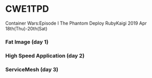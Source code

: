 # CWE1TPD
Container Wars:Episode I  The Phantom Deploy  RubyKaigi 2019 Apr 18th(Thu)-20th(Sat) 

### Fat Image (day 1) 

### High Speed Application (day 2)

### ServiceMesh (day 3)
